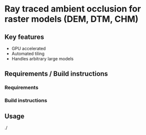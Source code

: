 # Ray traced ambient occlusion for raster models (DEM, DTM, CHM)

## Key features

 - GPU accelerated
 - Automated tiling
 - Handles arbitrary large models

## Requirements / Build instructions

### Requirements

### Build instructions

## Usage

./